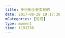 ```yaml
---
title: 步行街全是卖花的
date: 2017-08-28 19:17:38
mCategories: [说说]
type: moment
time: t191738
---
```


<div id="pics-20170828191738"></div>

<script src="/lib/moment/pics.js"></script>
<script>
var data = [
    {"link": "2017-08-28_000000.jpeg", "type": "shuoshuo"}
];
picsRender(data, "pics-20170828191738");
</script>
